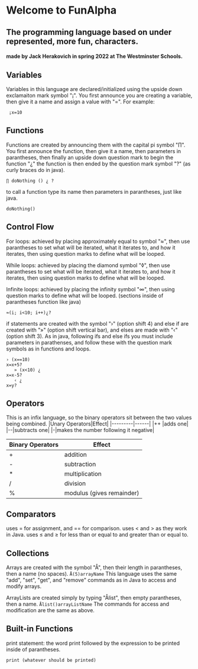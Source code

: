 # Welcome to FunAlpha

## The programming language based on under represented, more fun, characters.

#### made by Jack Herakovich in spring 2022 at The Westminster Schools.

## Variables
Variables in this language are declared/initialized using the upside down exclamaiton mark symbol "¡". You first announce you are creating a variable, then give it a name and assign a value with "=". For example:

``` ¡x=10```

## Functions
Functions are created by announcing them with the capital pi symbol "∏". You first announce the function, then give it a name, then parameters in parantheses, then finally an upside down question mark to begin the function "¿" the function is then ended by the question mark symbol "?" (as curly braces do in java).

```∏ doNothing () ¿ ?```

to call a function type its name then parameters in parantheses, just like java.

```doNothing()```

## Control Flow
For loops: achieved by placing approximately equal to symbol "≈", then use parantheses to set what will be iterated, what it iterates to, and how it iterates, then using question marks to define what will be looped.

While loops: achieved by placing the diamond symbol "◊", then use parantheses to set what will be iterated, what it iterates to, and how it iterates, then using question marks to define what will be looped.

Infinite loops: achieved by placing the infinity symbol "∞", then using question marks to define what will be looped.
(sections inside of parantheses function like java)

```≈(i; i<10; i++)¿?```

if statements are created with the symbol "›" (option shift 4) and else if are created with "»" (option shift vertical bar), and elses are made with "‹" (option shift 3). As in java, following ifs and else ifs you must include parameters in parathenses, and follow these with the question mark symbols as in functions and loops.

``` 
› (x==10) 
x=x+5?
   » (x<10) ¿
x=x-5?
   ‹ ¿
x=y?
```

## Operators
This is an infix language, so the binary operators sit between the two values being combined.
|Unary Operators|Effect|
|---------|------|
|++ |adds one|
|--|subtracts one|
|-|makes the number following it negative|

|Binary Operators|Effect|
|---------|------|
|+ |addition|
|-|subtraction|
|*|multiplication|
|/| division|
|%| modulus (gives remainder)|



## Comparators
uses = for assignment, and == for comparison. 
uses < and > as they work in Java.
uses ≤ and ≥ for less than or equal to and greater than or equal to.

## Collections
Arrays are created with the symbol "Å", then their length in parantheses, then a name (no spaces).
```Å(5)arrayName``` 
This language uses the same "add", "set", "get", and "remove" commands as in Java to access and modify arrays.

ArrayLists are created simply by typing "Ålist", then empty parantheses, then a name.
```Ålist()arrayListName```
The commands for access and modification are the same as above.

## Built-in Functions
print statement: the word print followed by the expression to be printed inside of parantheses.

```print (whatever should be printed)```

